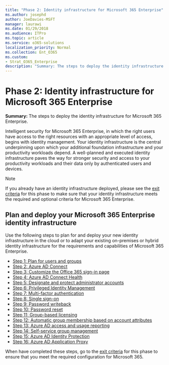 ```yaml
---
title: "Phase 2: Identity infrastructure for Microsoft 365 Enterprise"
ms.author: josephd
author: JoeDavies-MSFT
manager: laurawi
ms.date: 01/29/2018
ms.audience: ITPro
ms.topic: article
ms.service: o365-solutions
localization_priority: Normal
ms.collection: Ent_O365
ms.custom:
- Strat_O365_Enterprise
description: "Summary: The steps to deploy the identity infrastructure for Microsoft 365 Enterprise."
---
```


# Phase 2: Identity infrastructure for Microsoft 365 Enterprise

**Summary:** The steps to deploy the identity infrastructure for Microsoft 365 Enterprise.

Intelligent security for Microsoft 365 Enterprise, in which the right users have access to the right resources with an appropriate level of access, begins with identity management. Your identity infrastructure is the central underpinning upon which your additional foundation infrastructure and your productivity workloads depend. A well-planned and executed identity infrastructure paves the way for stronger security and access to your productivity workloads and their data only by authenticated users and devices.

>[!Note]
>If you already have an identity infrastructure deployed, please see the [exit criteria](identity-exit-criteria.md) for this phase to make sure that your identity infrastructure meets the required and optional criteria for Microsoft 365 Enterprise.
>


## Plan and deploy your Microsoft 365 Enterprise identity infrastructure 

Use the following steps to plan for and deploy your new identity infrastructure in the cloud or to adapt your existing on-premises or hybrid identity infrastructure for the requirements and capabilities of Microsoft 365 Enterprise. 

- [Step 1: Plan for users and groups](identity-plan-users-groups.md)
- [Step 2: Azure AD Connect](identity-azure-ad-connect.md)
- [Step 3: Customize the Office 365 sign-in page](identity-customize-office-365-sign-in.md)
- [Step 4: Azure AD Connect Health](identity-azure-ad-connect-health.md)
- [Step 5: Designate and protect administrator accounts](identity-designate-protect-admin-accounts.md)
- [Step 6: Privileged Identity Management](identity-privileged-identity-management.md)
- [Step 7: Multi-factor authentication](identity-multi-factor-authentication.md)
- [Step 8: Single sign-on](identity-single-sign-on.md)
- [Step 9: Password writeback](identity-password-writeback.md)
- [Step 10: Password reset](identity-password-reset.md)
- [Step 11: Group-based licensing](identity-group-based-licensing.md)
- [Step 12: Automatic group membership based on account attributes](identity-automatic-group-membership.md)
- [Step 13: Azure AD access and usage reporting](identity-azure-ad-access-usage-reporting.md)
- [Step 14: Self-service group management](identity-self-service-group-management.md)
- [Step 15: Azure AD Identity Protection](identity-azure-ad-identity-protection.md)
- [Step 16: Azure AD Application Proxy](identity-azure-ad-application-proxy.md)

When have completed these steps, go to the [exit criteria](identity-exit-criteria.md) for this phase to ensure that you meet the required configuration for Microsoft 365.
